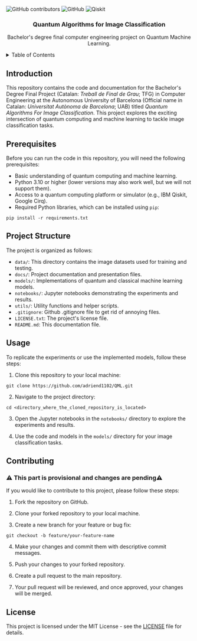 ![GitHub contributors](https://img.shields.io/github/contributors/adriend1102/QML)
![GitHub](https://img.shields.io/github/license/adriend1102/QML)
![Qiskit](https://img.shields.io/badge/Qiskit-%236929C4.svg?logo=Qiskit&logoColor=white)

<h3 align="center">Quantum Algorithms for Image Classification</h3>
<p align="center">
    Bachelor's degree final computer engineering project on Quantum Machine Learning.
    <br />
</p>

<!-- TABLE OF CONTENTS -->
<details>
  <summary>Table of Contents</summary>
  <ol>
    <li><a href="#introduction">Introduction</a></li>
    <li><a href="#prerequisites">Prerequisites</a></li>
    <li><a href="#project-structure">Project Structure</a></li>
    <li><a href="#usage">Usage</a></li>
    <li><a href="#contributing">Contributing</a></li>
    <li><a href="#license">License</a></li>
  </ol>
</details>

## Introduction

This repository contains the code and documentation for the Bachelor's Degree Final Project (Catalan: *Treball de Final de Grau*; TFG) in Computer Engineering at the Autonomous University of Barcelona (Official name in Catalan: *Universitat Autònoma de Barcelona*; UAB) titled *Quantum Algorithms For Image Classification*. This project explores the exciting intersection of quantum computing and machine learning to tackle image classification tasks.

## Prerequisites

Before you can run the code in this repository, you will need the following prerequisites:

- Basic understanding of quantum computing and machine learning.
- Python 3.10 or higher (lower versions may also work well, but we will not support them).
- Access to a quantum computing platform or simulator (e.g., IBM Qiskit, Google Cirq).
- Required Python libraries, which can be installed using `pip`:
```
pip install -r requirements.txt
```

## Project Structure

The project is organized as follows:

- `data/`: This directory contains the image datasets used for training and testing.
- `docs/`: Project documentation and presentation files.
- `models/`: Implementations of quantum and classical machine learning models.
- `notebooks/`: Jupyter notebooks demonstrating the experiments and results.
- `utils/`: Utility functions and helper scripts.
- `.gitignore`: Github .gitignore file to get rid of annoying files.
- `LICENSE.txt`: The project's license file.
- `README.md`: This documentation file.

## Usage

To replicate the experiments or use the implemented models, follow these steps:

1. Clone this repository to your local machine:
```
git clone https://github.com/adriend1102/QML.git
```
2. Navigate to the project directory:
```
cd <directory_where_the_cloned_repository_is_located>
```
3. Open the Jupyter notebooks in the `notebooks/` directory to explore the experiments and results.

4. Use the code and models in the `models/` directory for your image classification tasks.

## Contributing
### ⚠️ This part is provisional and changes are pending⚠️

If you would like to contribute to this project, please follow these steps:

1. Fork the repository on GitHub.

2. Clone your forked repository to your local machine.

3. Create a new branch for your feature or bug fix:
```
git checkout -b feature/your-feature-name
```
4. Make your changes and commit them with descriptive commit messages.

5. Push your changes to your forked repository.

6. Create a pull request to the main repository.

7. Your pull request will be reviewed, and once approved, your changes will be merged.

## License

This project is licensed under the MIT License - see the [LICENSE](LICENSE.txt) file for details.
